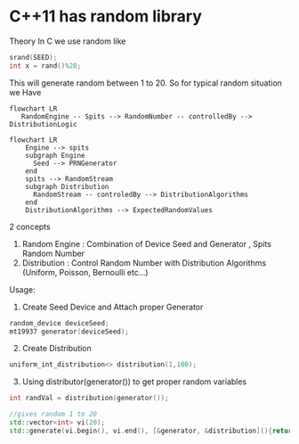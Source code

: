 # C++11 has random library
Theory
In C we use random like 
```c
srand(SEED);
int x = rand()%20;
```
This will generate random between 1 to 20. 
So for typical random situation we Have 


```mermaid
flowchart LR
   RandomEngine -- Spits --> RandomNumber -- controlledBy --> DistributionLogic 
```

```mermaid
flowchart LR
	Engine --> spits
	subgraph Engine
	  Seed --> PRNGenerator
	end
	spits --> RandomStream
	subgraph Distribution
	  RandomStream -- controledBy --> DistributionAlgorithms
	end
	DistributionAlgorithms --> ExpectedRandomValues
```

2 concepts
1. Random Engine : Combination of Device Seed and Generator , Spits Random Number
2. Distribution  : Control Random Number with Distribution Algorithms (Uniform, Poisson, Bernoulli etc...)

Usage:
1. Create Seed Device and Attach proper Generator
```cpp
random_device deviceSeed;
mt19937 generator(deviceSeed);
```
2. Create Distribution
```cpp
uniform_int_distribution<> distribution(1,100);
```
3. Using  distributor(generator()) to get proper random variables
```cpp
int randVal = distribution(generator());

//gives random 1 to 20
std::vector<int> vi(20);
std::generate(vi.begin(), vi.end(), [&generator, &distribution](){return distribution(generator());});
```